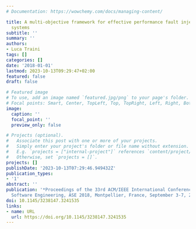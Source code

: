 ```yaml
---
# Documentation: https://wowchemy.com/docs/managing-content/

title: A multi-objective framework for effective performance fault injection in distributed
  systems
subtitle: ''
summary: ''
authors:
- Luca Traini
tags: []
categories: []
date: '2018-01-01'
lastmod: 2023-10-13T09:29:47+02:00
featured: false
draft: false

# Featured image
# To use, add an image named `featured.jpg/png` to your page's folder.
# Focal points: Smart, Center, TopLeft, Top, TopRight, Left, Right, BottomLeft, Bottom, BottomRight.
image:
  caption: ''
  focal_point: ''
  preview_only: false

# Projects (optional).
#   Associate this post with one or more of your projects.
#   Simply enter your project's folder or file name without extension.
#   E.g. `projects = ["internal-project"]` references `content/project/deep-learning/index.md`.
#   Otherwise, set `projects = []`.
projects: []
publishDate: '2023-10-13T07:29:46.949432Z'
publication_types:
- '1'
abstract: ''
publication: '*Proceedings of the 33rd ACM/IEEE International Conference on Automated
  Software Engineering, ASE 2018, Montpellier, France, September 3-7, 2018*'
doi: 10.1145/3238147.3241535
links:
- name: URL
  url: https://doi.org/10.1145/3238147.3241535
---
```

